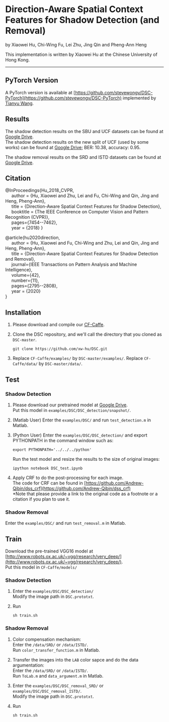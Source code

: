 # Direction-Aware Spatial Context Features for Shadow Detection (and Removal)

by Xiaowei Hu, Chi-Wing Fu, Lei Zhu, Jing Qin and Pheng-Ann Heng

This implementation is written by Xiaowei Hu at the Chinese University of Hong Kong.

***

## PyTorch Version
A PyTorch version is available at [https://github.com/stevewongv/DSC-PyTorch](https://github.com/stevewongv/DSC-PyTorch) implemented by [Tianyu Wang](https://github.com/stevewongv).


## Results

The shadow detection results on the SBU and UCF datasets can be found at [Google Drive](https://drive.google.com/open?id=1DCTqEnYJ8ADBqShBzXFYKa_yD-YZKEo7).           
The shadow detection results on the new split of UCF (used by some works) can be found at [Google Drive](https://drive.google.com/file/d/1AL78O1Vkdb0gCUWS57lv2wcQM0gDFa0L); BER: 10.38, accuracy: 0.95.          

The shadow removal results on the SRD and ISTD datasets can be found at [Google Drive](https://drive.google.com/open?id=1QzsaNn35PE4OORj4yemKxMwSh-Azcf3Y).     



## Citation

@InProceedings{Hu_2018_CVPR,      
&nbsp;&nbsp;&nbsp;&nbsp;  author = {Hu, Xiaowei and Zhu, Lei and Fu, Chi-Wing and Qin, Jing and Heng, Pheng-Ann},      
&nbsp;&nbsp;&nbsp;&nbsp;  title = {Direction-Aware Spatial Context Features for Shadow Detection},      
&nbsp;&nbsp;&nbsp;&nbsp;  booktitle = {The IEEE Conference on Computer Vision and Pattern Recognition (CVPR)},      
&nbsp;&nbsp;&nbsp;&nbsp;  pages={7454--7462},        
&nbsp;&nbsp;&nbsp;&nbsp;  year = {2018}
}

@article{hu2020direction,   
&nbsp;&nbsp;&nbsp;&nbsp;  author = {Hu, Xiaowei and Fu, Chi-Wing and Zhu, Lei and Qin, Jing and Heng, Pheng-Ann},    
&nbsp;&nbsp;&nbsp;&nbsp;  title = {Direction-Aware Spatial Context Features for Shadow Detection and Removal},    
&nbsp;&nbsp;&nbsp;&nbsp;  journal={IEEE Transactions on Pattern Analysis and Machine Intelligence},    
&nbsp;&nbsp;&nbsp;&nbsp;  volume={42},             
&nbsp;&nbsp;&nbsp;&nbsp;  number={11},        
&nbsp;&nbsp;&nbsp;&nbsp;  pages={2795--2808},           
&nbsp;&nbsp;&nbsp;&nbsp;  year  = {2020}                                  
}


## Installation

1. Please download and compile our [CF-Caffe](https://github.com/xw-hu/CF-Caffe).

2. Clone the DSC repository, and we'll call the directory that you cloned as `DSC-master`.

    ```shell
    git clone https://github.com/xw-hu/DSC.git
    ```

3. Replace `CF-Caffe/examples/` by `DSC-master/examples/`.
   Replace `CF-Caffe/data/` by `DSC-master/data/`.


## Test   

### Shadow Detection   
1. Please download our pretrained model at [Google Drive](https://drive.google.com/open?id=1RAdblaOEZaH8fAeqJ-8G2Cro4Crp1NdJ).   
   Put this model in `examples/DSC/DSC_detection/snapshot/`.

2. (Matlab User) Enter the `examples/DSC/` and run `test_detection.m` in Matlab. 
 
2. (Python User) Enter the `examples/DSC/DSC_detection/` and export PYTHONPATH in the command window such as:

   ```shell
   export PYTHONPATH='../../../python'
   ```  
   
   Run the test model and resize the results to the size of original images:
     
   ```shell
   ipython notebook DSC_test.ipynb
   ``` 

3. Apply CRF to do the post-processing for each image.   
   The code for CRF can be found in [https://github.com/Andrew-Qibin/dss_crf](https://github.com/Andrew-Qibin/dss_crf)   
   *Note that please provide a link to the original code as a footnote or a citation if you plan to use it.

### Shadow Removal   
Enter the `examples/DSC/` and run `test_removal.m` in Matlab.    
  
## Train

Download the pre-trained VGG16 model at [http://www.robots.ox.ac.uk/~vgg/research/very_deep/](http://www.robots.ox.ac.uk/~vgg/research/very_deep/).   
   Put this model in `CF-Caffe/models/`
   
### Shadow Detection   
1. Enter the `examples/DSC/DSC_detection/`   
   Modify the image path in `DSC.prototxt`.

2. Run   
   ```shell
   sh train.sh
   ```

### Shadow Removal   
1. Color compensation mechanism:     
   Enter the `/data/SRD/` or `/data/ISTD/`.      
   Run `color_transfer_function.m` in Matlab.     

2. Transfer the images into the `LAB` color sapce and do the data argumentation:     
   Enter the `/data/SRD/` or `/data/ISTD/`.       
   Run `ToLab.m` and `data_argument.m` in Matlab.       
   
3. Enter the `examples/DSC/DSC_removal_SRD/` or `examples/DSC/DSC_removal_ISTD/`.     
   Modify the image path in `DSC.prototxt`.     

4. Run     
   ```shell
   sh train.sh
   ```    
   
